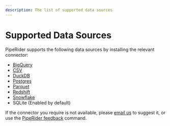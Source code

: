 ```yaml
---
description: The list of supported data sources
---
```


# Supported Data Sources

PipeRider supports the following data sources by installing the relevant connector:

* [BigQuery](bigquery-connector.md)
* [CSV](csv-connector.md)
* [DuckDB](duckdb-connector.md)
* [Postgres](postgres-connector.md)
* [Parquet](parquet-connector.md)
* [Redshift](redshift-connector.md)
* [Snowflake](snowflake-connector.md)
* SQLite (Enabled by default)

If the connector you require is not available, please [email us](mailto:support@piperider.io) to suggest it, or use the [PipeRider feedback](../../../about-piperider/piperider-cli.md#submit-feedback) command.
